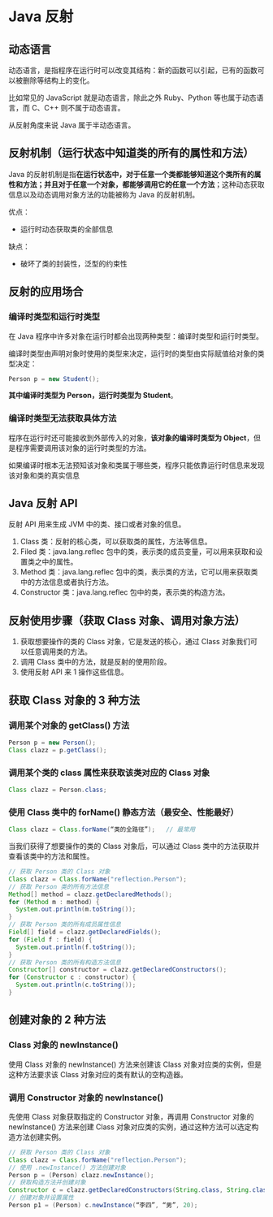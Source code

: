 # Java 反射

## 动态语言
动态语言，是指程序在运行时可以改变其结构：新的函数可以引起，已有的函数可以被删除等结构上的变化。

比如常见的 JavaScript 就是动态语言，除此之外 Ruby、Python 等也属于动态语言，而 C、C++ 则不属于动态语言。

从反射角度来说 Java 属于半动态语言。

## 反射机制（运行状态中知道类的所有的属性和方法）
Java 的反射机制是指**在运行状态中，对于任意一个类都能够知道这个类所有的属性和方法；并且对于任意一个对象，都能够调用它的任意一个方法**；这种动态获取信息以及动态调用对象方法的功能被称为 Java 的反射机制。

优点：
- 运行时动态获取类的全部信息

缺点：
- 破坏了类的封装性，泛型的约束性

## 反射的应用场合

### 编译时类型和运行时类型
在 Java 程序中许多对象在运行时都会出现两种类型：编译时类型和运行时类型。

编译时类型由声明对象时使用的类型来决定，运行时的类型由实际赋值给对象的类型决定：
```java
Person p = new Student();
```
**其中编译时类型为 Person，运行时类型为 Student**。

### 编译时类型无法获取具体方法
程序在运行时还可能接收到外部传入的对象，**该对象的编译时类型为 Object**，但是程序需要调用该对象的运行时类型的方法。

如果编译时根本无法预知该对象和类属于哪些类，程序只能依靠运行时信息来发现该对象和类的真实信息

## Java 反射 API
反射 API 用来生成 JVM 中的类、接口或者对象的信息。
1. Class 类：反射的核心类，可以获取类的属性，方法等信息。
2. Filed 类：java.lang.reflec 包中的类，表示类的成员变量，可以用来获取和设置类之中的属性。
3. Method 类：java.lang.reflec 包中的类，表示类的方法，它可以用来获取类中的方法信息或者执行方法。
4. Constructor 类：java.lang.reflec 包中的类，表示类的构造方法。

## 反射使用步骤（获取 Class 对象、调用对象方法）
1. 获取想要操作的类的 Class 对象，它是发送的核心，通过 Class 对象我们可以任意调用类的方法。
2. 调用 Class 类中的方法，就是反射的使用阶段。
3. 使用反射 API 来 1 操作这些信息。

## 获取 Class 对象的 3 种方法

### 调用某个对象的 getClass() 方法
```java
Person p = new Person();
Class clazz = p.getClass();
```

### 调用某个类的 class 属性来获取该类对应的 Class 对象
```java
Class clazz = Person.class;
```

### 使用 Class 类中的 forName() 静态方法（最安全、性能最好）
```java
Class clazz = Class.forName(“类的全路径”);   // 最常用
```

当我们获得了想要操作的类的 Class 对象后，可以通过 Class 类中的方法获取并查看该类中的方法和属性。

```java
// 获取 Person 类的 Class 对象
Class clazz = Class.forName("reflection.Person");
// 获取 Person 类的所有方法信息
Method[] method = clazz.getDeclaredMethods();
for (Method m : method) {
  System.out.println(m.toString());
}
// 获取 Person 类的所有成员属性信息
Field[] field = clazz.getDeclaredFields();
for (Field f : field) {
  System.out.println(f.toString());
}
// 获取 Person 类的所有构造方法信息
Constructor[] constructor = clazz.getDeclaredConstructors();
for (Constructor c : constructor) {
  System.out.println(c.toString());
}
```

## 创建对象的 2 种方法

### Class 对象的 newInstance()
使用 Class 对象的 newInstance() 方法来创建该 Class 对象对应类的实例，但是这种方法要求该 Class 对象对应的类有默认的空构造器。

### 调用 Constructor 对象的 newInstance()
先使用 Class 对象获取指定的 Constructor 对象，再调用 Constructor 对象的 newInstance() 方法来创建 Class 对象对应类的实例，通过这种方法可以选定构造方法创建实例。

```java
// 获取 Person 类的 Class 对象
Class clazz = Class.forName("reflection.Person");
// 使用 .newInstance() 方法创建对象
Person p = (Person) clazz.newInstance();
// 获取构造方法并创建对象
Constructor c = clazz.getDeclaredConstructors(String.class, String.class, int.class);
// 创建对象并设置属性
Person p1 = (Person) c.newInstance(“李四”, “男”, 20);
```





